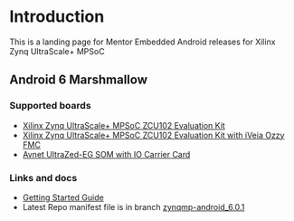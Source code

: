 # Introduction 
This is a landing page for Mentor Embedded Android releases for Xilinx Zynq UltraScale+ MPSoC

## Android 6 Marshmallow
### Supported boards
* [Xilinx Zynq UltraScale+ MPSoC ZCU102 Evaluation Kit][zcu102]
* [Xilinx Zynq UltraScale+ MPSoC ZCU102 Evaluation Kit with iVeia Ozzy FMC][iveia_ozzy]
* [Avnet UltraZed-EG SOM with IO Carrier Card][ultrazed_iocc]

### Links and docs
* [Getting Started Guide][getting-started-android6]
* Latest Repo manifest file is in branch [zynqmp-android_6.0.1][manifest-android6]

[getting-started-android6]: https://github.com/MentorEmbedded/mpsoc-manifest/wiki/Getting-Started-with-Android-for-Xilinx-Zynq-UltraScale--MPSoC "Getting Started for Android 6 Marshmallow"
[manifest-android6]:https://github.com/MentorEmbedded/mpsoc-manifest/tree/zynqmp-android_6.0.1 "Repo manifest for Android 6 Marshmallow release"
[zcu102]:https://www.xilinx.com/products/boards-and-kits/ek-u1-zcu102-es2-g.html "ZCU102"
[ultrazed_iocc]:http://microzed.org/product/ultrazed-eg-starter-kit
[iveia_ozzy]:http://www.iveia.com/ozzy
